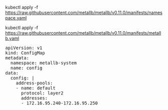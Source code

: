 kubectl apply -f https://raw.githubusercontent.com/metallb/metallb/v0.11.0/manifests/namespace.yaml

kubectl apply -f https://raw.githubusercontent.com/metallb/metallb/v0.11.0/manifests/metallb.yaml

<pre>
apiVersion: v1
kind: ConfigMap
metadata:
  namespace: metallb-system
  name: config
data:
  config: |
    address-pools:
    - name: default
      protocol: layer2
      addresses:
      - 172.16.95.240-172.16.95.250
 </pre>

